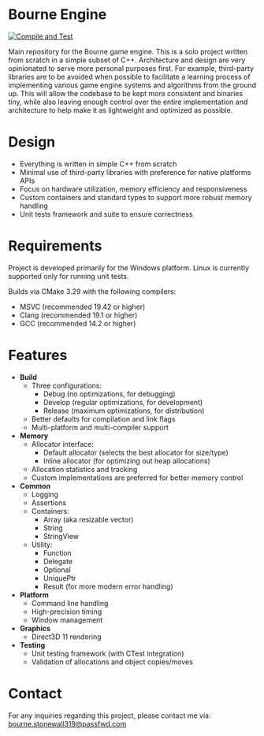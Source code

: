 Bourne Engine
=============
[![Compile and Test](https://github.com/doanamo/BourneEngine/actions/workflows/CompileAndTest.yml/badge.svg?branch=main)](https://github.com/doanamo/BourneEngine/actions/workflows/CompileAndTest.yml)

Main repository for the Bourne game engine. This is a solo project written from scratch in a simple subset of C++. Architecture and design are very opinionated to serve more personal purposes first. For example, third-party libraries are to be avoided when possible to facilitate a learning process of implementing various game engine systems and algorithms from the ground up. This will allow the codebase to be kept more consistent and binaries tiny, while also leaving enough control over the entire implementation and architecture to help make it as lightweight and optimized as possible.

# Design
- Everything is written in simple C++ from scratch
- Minimal use of third-party libraries with preference for native platforms APIs
- Focus on hardware utilization, memory efficiency and responsiveness
- Custom containers and standard types to support more robust memory handling
- Unit tests framework and suite to ensure correctness

# Requirements
Project is developed primarily for the Windows platform. Linux is currently supported only for running unit tests.

Builds via CMake 3.29 with the following compilers:
- MSVC (recommended 19.42 or higher)
- Clang (recommended 19.1 or higher)
- GCC (recommended 14.2 or higher)

# Features
- **Build**
  - Three configurations:
    - Debug (no optimizations, for debugging)
    - Develop (regular optimizations, for development)
    - Release (maximum optimizations, for distribution)
  - Better defaults for compilation and link flags
  - Multi-platform and multi-compiler support
- **Memory**
  - Allocator interface:
    - Default allocator (selects the best allocator for size/type)
    - Inline allocator (for optimizing out heap allocations)
  - Allocation statistics and tracking
  - Custom implementations are preferred for better memory control
- **Common**
  - Logging
  - Assertions
  - Containers:
    - Array (aka resizable vector)
    - String
    - StringView
  - Utility:
    - Function
    - Delegate
    - Optional
    - UniquePtr
    - Result (for more modern error handling)
- **Platform**
  - Command line handling
  - High-precision timing
  - Window management
- **Graphics**
  - Direct3D 11 rendering
- **Testing**
  - Unit testing framework (with CTest integration)
  - Validation of allocations and object copies/moves

# Contact
For any inquiries regarding this project, please contact me via: bourne.stonewall319@passfwd.com
